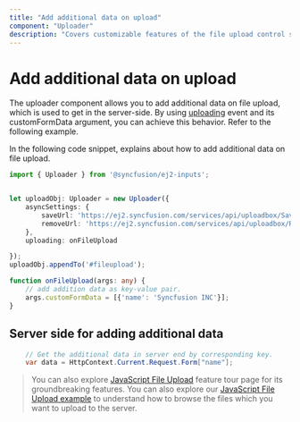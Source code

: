 ```yaml
---
title: "Add additional data on upload"
component: "Uploader"
description: "Covers customizable features of the file upload control such as a preview image, invisible upload, progress bar, sort the file list and more."
---
```


# Add additional data on upload

The uploader component allows you to add additional data on file upload, which is used to get in the server-side.
By using [uploading](../../api/uploader/#uploading) event and its customFormData argument, you can achieve this behavior. Refer to the following example.

In the following code snippet, explains about how to add additional data on file upload.

```typescript
import { Uploader } from '@syncfusion/ej2-inputs';


let uploadObj: Uploader = new Uploader({
    asyncSettings: {
        saveUrl: 'https://ej2.syncfusion.com/services/api/uploadbox/Save',
        removeUrl: 'https://ej2.syncfusion.com/services/api/uploadbox/Remove'
    },
    uploading: onFileUpload

});
uploadObj.appendTo('#fileupload');

function onFileUpload(args: any) {
    // add addition data as key-value pair.
    args.customFormData = [{'name': 'Syncfusion INC'}];
}
```

## Server side for adding additional data

```csharp
    // Get the additional data in server end by corresponding key.
    var data = HttpContext.Current.Request.Form["name"];
```

> You can also explore [JavaScript File Upload](https://www.syncfusion.com/javascript-ui-controls/js-file-upload) feature tour page for its groundbreaking features. You can also explore our [JavaScript File Upload example](https://ej2.syncfusion.com/demos/#/material/uploader/default.html) to understand how to browse the files which you want to upload to the server.